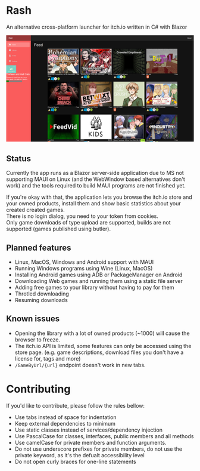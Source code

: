 # Rash
An alternative cross-platform launcher for itch.io written in C# with Blazor  

![](extra/screenshot.png)

## Status
Currently the app runs as a Blazor server-side application due to MS not supporting MAUI on Linux (and the WebWindow based alternatives don't work) and the tools required to build MAUI programs are not finished yet.  

If you're okay with that, the application lets you browse the itch.io store and your owned products, install them and show basic statistics about your created created games.  
There is no login dialog, you need to your token from cookies.  
Only game downloads of type upload are supported, builds are not supported (games published using butler).  

## Planned features
* Linux, MacOS, Windows and Android support with MAUI
* Running Windows programs using Wine (Linux, MacOS)
* Installing Android games using ADB or PackageManager on Android
* Downloading Web games and running them using a static file server
* Adding free games to your library without having to pay for them
* Throtled downloading
* Resuming downloads 

## Known issues
* Opening the library with a lot of owned products (~1000) will cause the browser to freeze.  
* The itch.io API is limited, some features can only be accessed using the store page. (e.g. game descriptions, download files you don't have a license for, tags and more)  
* `/GameByUrl/{url}` endpoint doesn't work in new tabs.  

# Contributing
If you'd like to contribute, please follow the rules bellow:
* Use tabs instead of space for indentation  
* Keep external dependencies to minimum  
* Use static classes instead of services/dependency injection  
* Use PascalCase for classes, interfaces, public members and all methods  
* Use camelCase for private members and function arguments.  
* Do not use underscore prefixes for private members, do not use the private keyword, as it's the defualt accessibility level  
* Do not open curly braces for one-line statements  